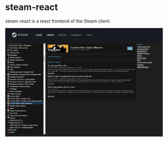 # steam-react

steam-react is a react frontend of the Steam client.

![demo](https://raw.githubusercontent.com/sbuggay/steam-react/master/demo/steam-react.png)

